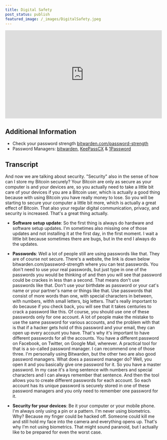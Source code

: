 ```yaml
---
title: Digital Safety
post_status: publish
featured_image: /_images/DigitalSafety.jpeg
---
```


<div style="padding:56.25% 0 0 0;position:relative;"><iframe src="https://player.vimeo.com/video/844627779?badge=0&amp;autopause=0&amp;player_id=0&amp;app_id=58479" frameborder="0" allow="autoplay; fullscreen; picture-in-picture" allowfullscreen style="position:absolute;top:0;left:0;width:100%;height:100%;" title="051 Digital Safety"></iframe></div>

<div style="margin-bottom:30px;"></div>

## Additional Information
* Check your password strength [bitwarden.com/password-strength](https://bitwarden.com/password-strength/)
* Password Managers: [bitwarden](https://bitwarden.com/), [KeePassCX](https://keepassxc.org/) & [1Password](https://1password.com/)

## Transcript

And now we are talking about security. "Security" also in the sense of how can I store my Bitcoin securely? Your Bitcoin are only as secure as your computer is and your devices are, so you actually need to take a little bit care of your devices if you are a Bitcoin user, which is actually a good thing because with using Bitcoin you have really money to lose. So you will be starting to secure your computer a little bit more, which is actually a great effect of Bitcoin. That also your regular digital communication, privacy, and security is increased. That's a great thing actually. 

- **Software setup update**: So the first thing is always do hardware and software setup updates. I'm sometimes also missing one of those updates and not installing it at the first day, in the first moment. I wait a little bit because sometimes there are bugs, but in the end I always do the updates.

- **Passwords**: Well a lot of people still are using passwords like that. They are of course not secure. There's a website, the link is down below bitwarden.com/password-strength where you can test passwords. You don't need to use your real passwords, but just type in one of the passwords you would be thinking of and then you will see that password could be crackes in less than a second. That means don't use passwords like that. Don't use  your birthdate as password or your cat's name or your partner's name or things like that. Use passwords that consist of more words than one, with special characters in between, with numbers, withh small letters, big letters. That's really important to do because if you check back, you will see that it takes centuries to crack a password like this. Of course, you should use one of these passwords only for one account. A lot of people make the mistake to use the same password for various accounts, and the problem with that is that if a hacker gets hold of this password and your email, they can open up every account you have. That's why it's important to have different passwords for all the accounts. You have a different password on Facebook, on Twitter, on Google Mail, wherever. A practical tool for that is a so-called password manager. I can recommend one of those three. I'm personally using Bitwarden, but the other two are also good password managers. What does a password manager do? Well, you open it and you basically give one password for it. So you have a master password. In my case it's a long sentence with numbers and special characters and I can always remember that sentence. And then the tool allows you to create different passwords for each account. So each account has its unique password is securely stored in one of these password managers and you only need to remember one password for it. 

- **Security for your devices**: Be it your computer or your mobile phone. I'm always only using a pin or a pattern. I'm never using biometrics. Why? Because my finger could be hacked off. Someone could kill me and still hold my face into the camera and everything opens up. That's why I'm not using biometrics. That might sound paranoid, but I actually like to be prepared for even the worst case.
